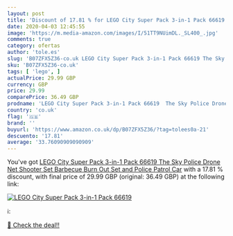 ```yaml
---
layout: post
title: 'Discount of 17.81 % for LEGO City Super Pack 3-in-1 Pack 66619  '
date: 2020-04-03 12:45:55
image: 'https://m.media-amazon.com/images/I/51TT9NUimDL._SL400_.jpg'
comments: true
category: ofertas
author: 'tole.es'
slug: 'B07ZFX5Z36-co.uk LEGO City Super Pack 3-in-1 Pack 66619 The Sky Police...'
sku: 'B07ZFX5Z36-co.uk'
tags: [ 'lego', ]
actualPrice: 29.99 GBP
currency: GBP
price: 29.99
comparePrice: 36.49 GBP
prodname: 'LEGO City Super Pack 3-in-1 Pack 66619  The Sky Police Drone Net Shooter Set  Barbecue Burn Out Set and Police Patrol Car'
country: 'co.uk'
flag: '🇬🇧'
brand: ''
buyurl: 'https://www.amazon.co.uk/dp/B07ZFX5Z36/?tag=tolees0a-21'
descuento: '17.81'
average: '33.76090909090909'
---
```


You've got [LEGO City Super Pack 3-in-1 Pack 66619  The Sky Police Drone Net Shooter Set  Barbecue Burn Out Set and Police Patrol Car](https://www.amazon.co.uk/dp/B07ZFX5Z36/?tag=tolees0a-21) with a  17.81 % discount, with final price of 29.99 GBP (original: 36.49 GBP) at the following link:

[![LEGO City Super Pack 3-in-1 Pack 66619  ](https://m.media-amazon.com/images/I/51TT9NUimDL._SL400_.jpg)](https://www.amazon.co.uk/dp/B07ZFX5Z36/?tag=tolees0a-21)

ℹ️:


[🛒 Check the deal!!](https://www.amazon.co.uk/dp/B07ZFX5Z36/?tag=tolees0a-21)
